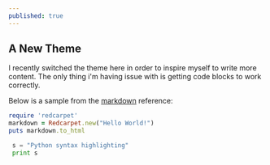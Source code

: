 ```yaml
---
published: true
---
```


## A New Theme

I recently switched the theme here in order to inspire myself to write more content. The only thing i'm having issue with is getting code blocks to work correctly.

Below is a sample from the [markdown](https://help.github.com/articles/github-flavored-markdown) reference:

```ruby
require 'redcarpet'
markdown = Redcarpet.new("Hello World!")
puts markdown.to_html
```

```python
 s = "Python syntax highlighting"
 print s
 ```
